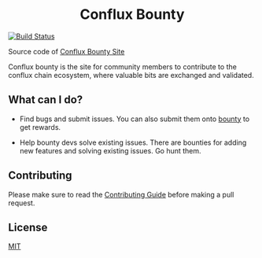 <h1 align="center">Conflux Bounty</h1>

[![Build Status](https://travis-ci.org/yqrashawn/conflux-bounty.svg?branch=dev)](https://travis-ci.org/yqrashawn/conflux-bounty)

Source code of [Conflux Bounty Site](https://bounty.conflux-chain.org)   

Conflux bounty is the site for community members to contribute to the conflux chain ecosystem, where valuable bits are exchanged and validated.

## What can I do?

- Find bugs and submit issues. You can also submit them onto [bounty](https://bounty.conflux-chain.org) to get rewards.

- Help bounty devs solve existing issues. There are bounties for adding new features and solving existing issues. Go hunt them.

## Contributing

Please make sure to read the [Contributing Guide](.github/CONTRIBUTING.md) before making a pull request.

## License

[MIT](http://opensource.org/licenses/MIT)
